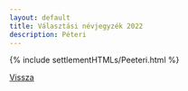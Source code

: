 ```yaml
---
layout: default
title: Választási névjegyzék 2022
description: Péteri
---
```


{% include settlementHTMLs/Peeteri.html %}

[Vissza](./)